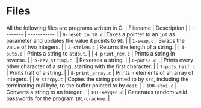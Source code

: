 # Files
All the following files are programs written in C:
| Filename | Description |
| -------- | ----------- |
| `0-reset_to_98.c`| Takes a pointer to an `int` as parameter and updates the value it points to `98`. |
| `1-swap.c` | Swaps the value of two integers. |
| `2-strlen.c` | Returns the length of a string. |
| `3-puts.c` | Prints a string to `stdout`. |
| `4-print_rev.c` | Prints a string in reverse. |
| `5-rev_string.c ` | Reverses a string.  |
| `6-puts2.c ` | Prints every other character of a string, starting with the first character.  |
| `7-puts_half.c ` | Prints half of a string.  |
| `8-print_array.c` | Prints `n` elements of an array of integers.  |
| `9-strcpy.c` | Copies the string pointed to by `src`, including the terminating null byte, to the buffer pointed to by `dest`. |
| `100-atoi.c` | Converts a string to an integer.  |
| `101-keygen.c` | Generates random valid passwords for the program `101-crackme`. |

